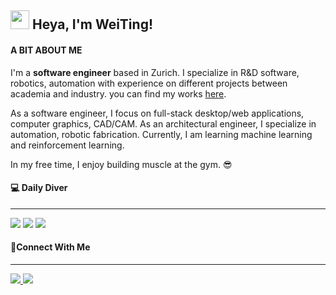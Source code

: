 ## <img src="https://media.giphy.com/media/hvRJCLFzcasrR4ia7z/giphy.gif" width="30px"/> Heya, I'm WeiTing!

#### A BIT ABOUT ME

<div>
	<p>
		I'm a <strong>software engineer</strong> based in Zurich. I specialize in R&D software, robotics, automation with experience on different projects between academia and industry. you can find my works <a href="https://weitingworks.vercel.app/#project">here</a>.
	</p>
	<p>
		As a software engineer, I focus on full-stack desktop/web applications, computer graphics, CAD/CAM. As an architectural engineer, I specialize in automation, robotic fabrication. Currently, I am learning machine learning and reinforcement learning.
	</p> 
	<p>
		In my free time, I enjoy building muscle at the gym. 😎
	</p> 
</div>

#### 💻 Daily Diver

---

<div>
	<img src="https://img.shields.io/badge/NEOVIM-302D41?style=for-the-badge&logo=neovim"/>
	<img src="https://img.shields.io/badge/ZED-302D41.svg?style=for-the-badge&logo=zedindustries&logoColor=white"/>
	<img src="https://img.shields.io/badge/WEZTERM-302D41?style=for-the-badge&logo=wezterm&logoColor=white"/>
<div>

#### 💭Connect With Me

---

<a href="https://weitingworks.com">
<img src="https://img.shields.io/badge/website-100000?style=for-the-badge&logo=About.me&logoColor=white">
</a>
<a href="https://www.linkedin.com/in/chen-weiting/">
<img src="https://img.shields.io/badge/LinkedIn-100000?style=for-the-badge&logo=linkedin&logoColor=white">
</a>
